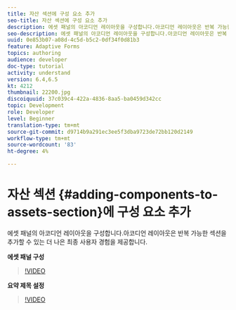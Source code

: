 ```yaml
---
title: 자산 섹션에 구성 요소 추가
seo-title: 자산 섹션에 구성 요소 추가
description: 에셋 패널의 아코디언 레이아웃을 구성합니다.아코디언 레이아웃은 반복 가능한 섹션을 추가할 수 있는 더 나은 최종 사용자 경험을 제공합니다.
seo-description: 에셋 패널의 아코디언 레이아웃을 구성합니다.아코디언 레이아웃은 반복 가능한 섹션을 추가할 수 있는 더 나은 최종 사용자 경험을 제공합니다.
uuid: 0e853b07-a08d-4c5d-b5c2-0df34f0d81b3
feature: Adaptive Forms
topics: authoring
audience: developer
doc-type: tutorial
activity: understand
version: 6.4,6.5
kt: 4212
thumbnail: 22200.jpg
discoiquuid: 37c039c4-422a-4836-8aa5-ba0459d342cc
topic: Development
role: Developer
level: Beginner
translation-type: tm+mt
source-git-commit: d9714b9a291ec3ee5f3dba9723de72bb120d2149
workflow-type: tm+mt
source-wordcount: '83'
ht-degree: 4%

---
```



# 자산 섹션 {#adding-components-to-assets-section}에 구성 요소 추가

에셋 패널의 아코디언 레이아웃을 구성합니다.아코디언 레이아웃은 반복 가능한 섹션을 추가할 수 있는 더 나은 최종 사용자 경험을 제공합니다.

**에셋 패널 구성**

>[!VIDEO](https://video.tv.adobe.com/v/22200?quality=9&learn=on)

**요약 제목 설정**
>[!VIDEO](https://video.tv.adobe.com/v/28387)



